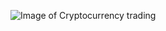 ![Image of Cryptocurrency trading](https://raw.githubusercontent.com/tsaqib/ml-playground/master/crypto-trader/btc.png)